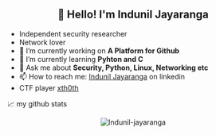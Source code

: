 <h2 align="center">👋 Hello! I'm Indunil Jayaranga</h2>

- Independent security researcher
- Network lover
- 🔭 I’m currently working on **A Platform for Github**
- 🌱 I’m currently learning **Pyhton and C**
- 💬 Ask me about **Security, Python, Linux, Networking etc**
- 📫 How to reach me: [Indunil Jayaranga](https://www.linkedin.com/in/indunil-jayaranga-484a1b244/) on linkedin
- CTF player [xth0th](https://tryhackme.com/p/xthoth)


📈 my github stats

<p align="center"> <img src="https://github-readme-stats.vercel.app/api?username=Indunil-jayaranga&show_icons=true&theme=gotham" alt="Indunil-jayaranga" />
